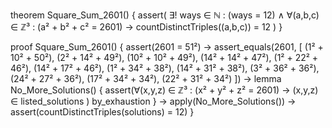 theorem Square_Sum_2601() {
  assert(
    ∃! ways ∈ ℕ : (ways = 12) ∧
    ∀(a,b,c) ∈ ℤ³ : (a² + b² + c² = 2601) →
    countDistinctTriples((a,b,c)) = 12
  )
}

proof Square_Sum_2601() {
  assert(2601 = 51²) →
  assert_equals(2601, [
    (1² + 10² + 50²),
    (2² + 14² + 49²),
    (10² + 10² + 49²),
    (14² + 14² + 47²),
    (1² + 22² + 46²),
    (14² + 17² + 46²),
    (1² + 34² + 38²),
    (14² + 31² + 38²),
    (3² + 36² + 36²),
    (24² + 27² + 36²),
    (17² + 34² + 34²),
    (22² + 31² + 34²)
  ]) →
  lemma No_More_Solutions() {
    assert(∀(x,y,z) ∈ ℤ³ : 
      (x² + y² + z² = 2601) →
      (x,y,z) ∈ listed_solutions
    ) by_exhaustion
  } →
  apply(No_More_Solutions()) →
  assert(countDistinctTriples(solutions) = 12)
}